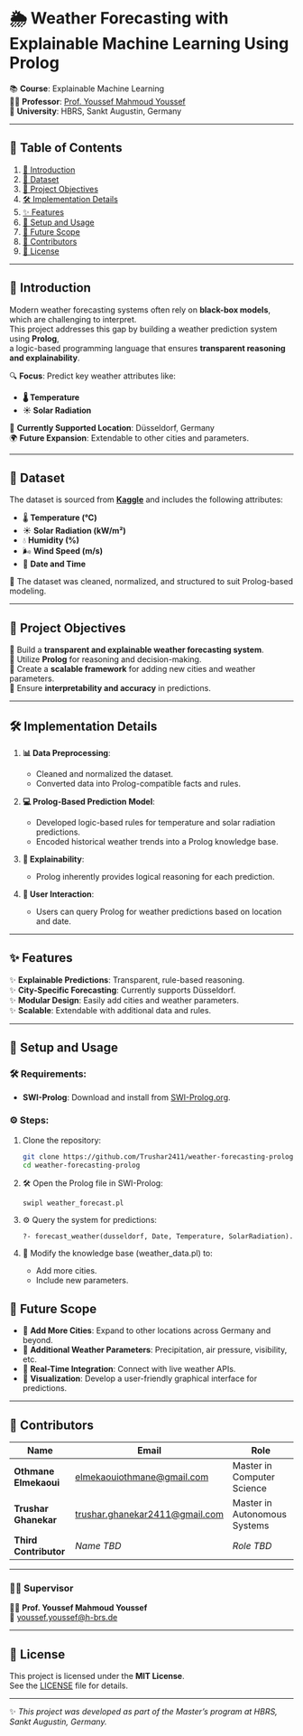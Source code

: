 # 🌦️ Weather Forecasting with Explainable Machine Learning Using Prolog  

📚 **Course**: Explainable Machine Learning  
👨‍🏫 **Professor**: [Prof. Youssef Mahmoud Youssef](mailto:youssef.youssef@h-brs.de)  
🏫 **University**: HBRS, Sankt Augustin, Germany  

---

## 📖 Table of Contents  
1. [🌟 Introduction](#-introduction)  
2. [📂 Dataset](#-dataset)  
3. [🎯 Project Objectives](#-project-objectives)  
4. [🛠️ Implementation Details](#️-implementation-details)  
5. [✨ Features](#-features)  
6. [🚀 Setup and Usage](#-setup-and-usage)  
7. [🔮 Future Scope](#-future-scope)  
8. [👥 Contributors](#-contributors)  
9. [📜 License](#-license)  

---

## 🌟 Introduction  
Modern weather forecasting systems often rely on **black-box models**, which are challenging to interpret.  
This project addresses this gap by building a weather prediction system using **Prolog**,  
a logic-based programming language that ensures **transparent reasoning and explainability**.  

🔍 **Focus**: Predict key weather attributes like:  
- **🌡️ Temperature**  
- **☀️ Solar Radiation**  

📍 **Currently Supported Location**: Düsseldorf, Germany  
🌍 **Future Expansion**: Extendable to other cities and parameters.  

---

## 📂 Dataset  
The dataset is sourced from **[Kaggle](https://www.kaggle.com)** and includes the following attributes:  
- 🌡️ **Temperature (°C)**  
- ☀️ **Solar Radiation (kW/m²)**  
- 💧 **Humidity (%)**  
- 🌬️ **Wind Speed (m/s)**  
- 📅 **Date and Time**  

📌 The dataset was cleaned, normalized, and structured to suit Prolog-based modeling.

---

## 🎯 Project Objectives  
🎯 Build a **transparent and explainable weather forecasting system**.  
🎯 Utilize **Prolog** for reasoning and decision-making.  
🎯 Create a **scalable framework** for adding new cities and weather parameters.  
🎯 Ensure **interpretability and accuracy** in predictions.  

---

## 🛠️ Implementation Details  
1. **📊 Data Preprocessing**:  
   - Cleaned and normalized the dataset.  
   - Converted data into Prolog-compatible facts and rules.  

2. **💻 Prolog-Based Prediction Model**:  
   - Developed logic-based rules for temperature and solar radiation predictions.  
   - Encoded historical weather trends into a Prolog knowledge base.  

3. **🤖 Explainability**:  
   - Prolog inherently provides logical reasoning for each prediction.  

4. **👤 User Interaction**:  
   - Users can query Prolog for weather predictions based on location and date.  

---

## ✨ Features  
✨ **Explainable Predictions**: Transparent, rule-based reasoning.  
✨ **City-Specific Forecasting**: Currently supports Düsseldorf.  
✨ **Modular Design**: Easily add cities and weather parameters.  
✨ **Scalable**: Extendable with additional data and rules.  

---

## 🚀 Setup and Usage  
### 🛠️ Requirements:  
- **SWI-Prolog**: Download and install from [SWI-Prolog.org](https://www.swi-prolog.org/).  

### ⚙️ Steps:  
1. Clone the repository:  
   ```bash  
   git clone https://github.com/Trushar2411/weather-forecasting-prolog.git  
   cd weather-forecasting-prolog  
    ```
2.  🛠️ Open the Prolog file in SWI-Prolog:  
    ```bash  
    swipl weather_forecast.pl  
    ```
3.  ⚙️ Query the system for predictions:
    ```
    ?- forecast_weather(dusseldorf, Date, Temperature, SolarRadiation).  
    ```
4. 📝 Modify the knowledge base (weather_data.pl) to:

    - Add more cities.
    - Include new parameters.

## 🔮 Future Scope  
- 🔮 **Add More Cities**: Expand to other locations across Germany and beyond.  
- 🔮 **Additional Weather Parameters**: Precipitation, air pressure, visibility, etc.  
- 🔮 **Real-Time Integration**: Connect with live weather APIs.  
- 🔮 **Visualization**: Develop a user-friendly graphical interface for predictions.  

---

## 👥 Contributors  

| Name                 | Email                                     | Role                      |  
|----------------------|-------------------------------------------|---------------------------|  
| **Othmane Elmekaoui** | [elmekaouiothmane@gmail.com](mailto:elmekaouiothmane@gmail.com) | Master in Computer Science |  
| **Trushar Ghanekar**  | [trushar.ghanekar2411@gmail.com](mailto:trushar.ghanekar2411@gmail.com) | Master in Autonomous Systems|  
| **Third Contributor** | *Name TBD*                              | *Role TBD*               |  

---

### 🧑‍🏫 Supervisor  
👨‍🏫 **Prof. Youssef Mahmoud Youssef**  
📧 [youssef.youssef@h-brs.de](mailto:youssef.youssef@h-brs.de)  

---

## 📜 License  

This project is licensed under the **MIT License**.  
See the [LICENSE](LICENSE) file for details.  

---

✨ *This project was developed as part of the Master’s program at HBRS, Sankt Augustin, Germany.*  

